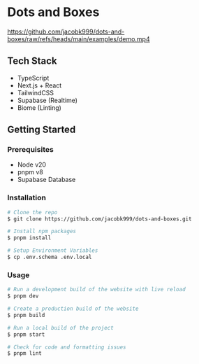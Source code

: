 # Dots and Boxes

https://github.com/jacobk999/dots-and-boxes/raw/refs/heads/main/examples/demo.mp4

## Tech Stack
- TypeScript
- Next.js + React
- TailwindCSS
- Supabase (Realtime)
- Biome (Linting)

## Getting Started
### Prerequisites
- Node v20
- pnpm v8
- Supabase Database

### Installation
```bash
# Clone the repo
$ git clone https://github.com/jacobk999/dots-and-boxes.git

# Install npm packages
$ pnpm install

# Setup Environment Variables
$ cp .env.schema .env.local
```

### Usage
```bash
# Run a development build of the website with live reload
$ pnpm dev

# Create a production build of the website
$ pnpm build

# Run a local build of the project
$ pnpm start

# Check for code and formatting issues 
$ pnpm lint
```